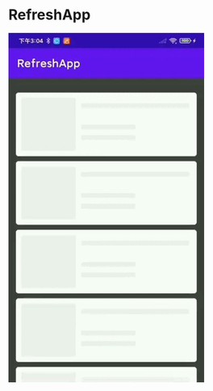# RefreshApp


<!-- ![效果图](https://github.com/VincentStory/RefreshApp/blob/master/loading.gif) -->
![效果图](https://github.com/VincentStory/RefreshApp/blob/master/loading.gif)

